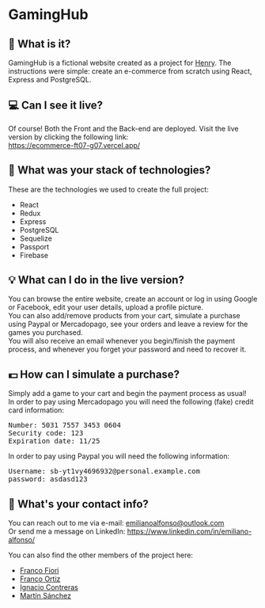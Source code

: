 # GamingHub

## 🤔 What is it?
GamingHub is a fictional website created as a project for <a href="https://soyhenry.com/">Henry</a>. The instructions were simple: create an e-commerce from scratch using React, Express and PostgreSQL.

## 💻 Can I see it live?
Of course! Both the Front and the Back-end are deployed. Visit the live version by clicking the following link:\
https://ecommerce-ft07-g07.vercel.app/

## 🧱 What was your stack of technologies? 
These are the technologies we used to create the full project:
- React
- Redux
- Express
- PostgreSQL
- Sequelize
- Passport
- Firebase

## 💡 What can I do in the live version?
You can browse the entire website, create an account or log in using Google or Facebook, edit your user details, upload a profile picture.\
You can also add/remove products from your cart, simulate a purchase using Paypal or Mercadopago, see your orders and leave a review for the games you purchased.\
You will also receive an email whenever you begin/finish the payment process, and whenever you forget your password and need to recover it.

## 💵 How can I simulate a purchase? 
Simply add a game to your cart and begin the payment process as usual!\
In order to pay using Mercadopago you will need the following (fake) credit card information:
<pre>Number: 5031 7557 3453 0604
Security code: 123
Expiration date: 11/25</pre>
In order to pay using Paypal you will need the following information:
<pre>Username: sb-yt1vy4696932@personal.example.com
password: asdasd123</pre>


## 💬 What's your contact info?
You can reach out to me via e-mail: emilianoalfonso@outlook.com\
Or send me a message on LinkedIn: https://www.linkedin.com/in/emiliano-alfonso/

You can also find the other members of the project here:
- <a href="https://portfolio-franco-fiori.vercel.app/">Franco Fiori</a>
- <a href="https://pakvothe.github.io/portfolio/">Franco Ortiz</a>
- <a href="https://nc-devw.github.io/portfolio/">Ignacio Contreras</a>
- <a href="https://github.com/tinsanchez00/">Martín Sánchez</a>
